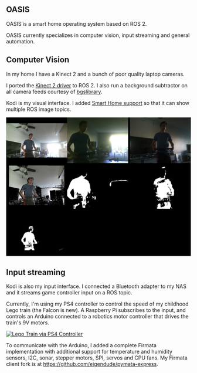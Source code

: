 ## OASIS

OASIS is a smart home operating system based on ROS 2.

OASIS currently specializes in computer vision, input streaming and general automation.

## Computer Vision

In my home I have a Kinect 2 and a bunch of poor quality laptop cameras.

I ported the [Kinect 2 driver](https://github.com/eigendude/oasis_kinect2/) to ROS 2. I also run a background subtractor on all camera feeds courtesy of [bgslibrary](https://github.com/andrewssobral/bgslibrary).

Kodi is my visual interface. I added [Smart Home support](https://github.com/xbmc/xbmc/pull/21183) so that it can show multiple ROS image topics.

![Smart Home Camera View](docs/media/Smart_Home_Camera_View.png)

## Input streaming

Kodi is also my input interface.
I connected a Bluetooth adapter to my NAS and it streams game controller input on a ROS topic.

Currently, I'm using my PS4 controller to control the speed of my childhood Lego train (the Falcon is new).
A Raspberry Pi subscribes to the input, and controls an Arduino connected to a robotics motor controller that drives the train's 9V motors.

[![Lego Train via PS4 Controller](https://img.youtube.com/vi/zMA9HYPH4Tw/hqdefault.jpg)](https://youtu.be/zMA9HYPH4Tw)

To communicate with the Arduino, I added a complete Firmata implementation with additional support for temperature and humidity sensors, I2C, sonar, stepper motors, SPI, servos and CPU fans.
My Firmata client fork is at https://github.com/eigendude/pymata-express.
